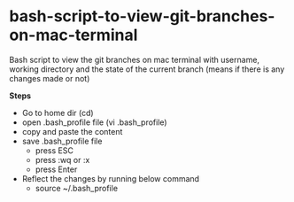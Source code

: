 # bash-script-to-view-git-branches-on-mac-terminal
Bash script to view the git branches on mac terminal with username, working directory and the state of the current branch (means if there is any changes made or not)

__Steps__
  * Go to home dir (cd)
  * open .bash_profile file (vi .bash_profile)
  * copy and paste the content
  * save .bash_profile file
    * press ESC
    * press :wq or :x
    * press Enter
  * Reflect the changes by running below command
    * source ~/.bash_profile
